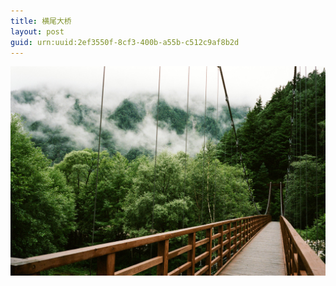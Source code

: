 ```yaml
---
title: 横尾大桥
layout: post
guid: urn:uuid:2ef3550f-8cf3-400b-a55b-c512c9af8b2d
---
```


[![bridge to wonderland](/media/files/2014/09/05/bridge-to-wonderland.jpg)](http://500px.com/photo/82158657)


